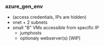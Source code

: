 ### azure_gen_env
- (access credentials, IPs are hidden)
- vnet + 2 subnets
- small "B" VMs accessible from specific IP
    - jumphosts
    - optionaly webserver(s) [WIP]
